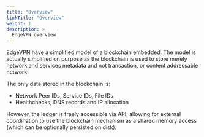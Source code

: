 ```yaml
---
title: "Overview"
linkTitle: "Overview"
weight: 1
description: >
  EdgeVPN overview
---
```


EdgeVPN have a simplified model of a blockchain embedded. The model is actually simplified on purpose as the blockchain is used to store merely network and services metadata and not transaction, or content addressable network. 

The only data stored in the blockchain is:

- Network Peer IDs, Service IDs, File IDs
- Healthchecks, DNS records and IP allocation

However, the ledger is freely accessible via API, allowing for external coordination to use the blockchain mechanism as a shared memory access (which can be optionally persisted on disk).
